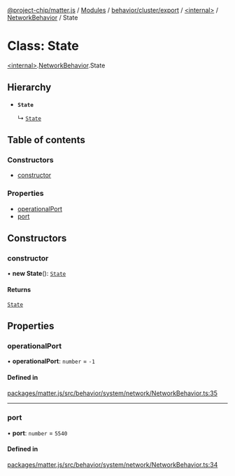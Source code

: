 [@project-chip/matter.js](../README.md) / [Modules](../modules.md) / [behavior/cluster/export](../modules/behavior_cluster_export.md) / [\<internal\>](../modules/behavior_cluster_export._internal_.md) / [NetworkBehavior](../modules/behavior_cluster_export._internal_.NetworkBehavior.md) / State

# Class: State

[\<internal\>](../modules/behavior_cluster_export._internal_.md).[NetworkBehavior](../modules/behavior_cluster_export._internal_.NetworkBehavior.md).State

## Hierarchy

- **`State`**

  ↳ [`State`](node_export._internal_.NetworkServer.State.md)

## Table of contents

### Constructors

- [constructor](behavior_cluster_export._internal_.NetworkBehavior.State.md#constructor)

### Properties

- [operationalPort](behavior_cluster_export._internal_.NetworkBehavior.State.md#operationalport)
- [port](behavior_cluster_export._internal_.NetworkBehavior.State.md#port)

## Constructors

### constructor

• **new State**(): [`State`](behavior_cluster_export._internal_.NetworkBehavior.State.md)

#### Returns

[`State`](behavior_cluster_export._internal_.NetworkBehavior.State.md)

## Properties

### operationalPort

• **operationalPort**: `number` = `-1`

#### Defined in

[packages/matter.js/src/behavior/system/network/NetworkBehavior.ts:35](https://github.com/project-chip/matter.js/blob/904d0c9b952b91f28a21803759c5e5c66ee4d272/packages/matter.js/src/behavior/system/network/NetworkBehavior.ts#L35)

___

### port

• **port**: `number` = `5540`

#### Defined in

[packages/matter.js/src/behavior/system/network/NetworkBehavior.ts:34](https://github.com/project-chip/matter.js/blob/904d0c9b952b91f28a21803759c5e5c66ee4d272/packages/matter.js/src/behavior/system/network/NetworkBehavior.ts#L34)
